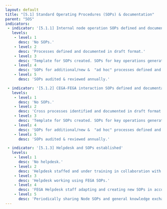 ```yaml
---
layout: default
title: "[5.1] Standard Operating Procedures (SOPs) & documentation"
parent: "5OS"
indicators:
 - indicator: '[5.1.1] Internal node operation SOPs defined and documentation available'
   levels:
    - level: 1
      desc: 'No SOPs.'
    - level: 2
      desc: 'Processes defined and documented in draft format.'
    - level: 3  
      desc: 'Template for SOPs created. SOPs for key operations generated & approved by key personnel and stored in accessible location for all appropriate staff.'
    - level: 4
      desc: 'SOPs for additional/new &  "ad hoc" processes defined and added to accessible location.'
    - level: 5
      desc: 'SOPs audited & reviewed annually.'

 - indicator: '[5.1.2] CEGA-FEGA interaction SOPs defined and documentation available'
   levels:
    - level: 1
      desc: 'No SOPs.'
    - level: 2
      desc: 'Cross processes identified and documented in draft format.'
    - level: 3  
      desc: 'Template for SOPs created. SOPs for key operations generated & approved by key personnel and stored in accessible location for all appropriate staff.'
    - level: 4
      desc: 'SOPs for additional/new &  "ad hoc" processes defined and added to accessible location.'
    - level: 5
      desc: 'SOPs audited & reviewed annually.'

 - indicator: '[5.1.3] Helpdesk and SOPs established'
   levels:
    - level: 1
      desc: 'No helpdesk.'
    - level: 2
      desc: 'Helpdesk staffed and under training in collaboration with FEGA.'
    - level: 3  
      desc: 'Helpdesk working using FEGA SOPs.'
    - level: 4
      desc: 'FEGA Helpdesk staff adapting and creating new SOPs in accordance with own Node.'
    - level: 5
      desc: 'Periodically sharing Node SOPs and general knowledge exchange with Federation to support alignment.'
---
```


